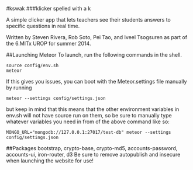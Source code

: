 #kswak
###klicker spelled with a k

A simple clicker app that lets teachers see their students answers to specific questions in real time.

Written by Steven Rivera, Rob Soto, Pei Tao, and Iveel Tsogsuren as part of the 6.MITx UROP for summer 2014.

##Launching Meteor
To launch, run the following commands in the shell.

    source config/env.sh
    meteor

If this gives you issues, you can boot with the Meteor.settings file manually by running

    meteor --settings config/settings.json

but keep in mind that this means that the other environment variables in env.sh will not have source run on them, so be sure to manually type whatever variables you need in from of the above command like so:

    MONGO_URL="mongodb://127.0.0.1:27017/test-db" meteor --settings config/settings.json

##Packages
bootstrap, crypto-base, crypto-md5, accounts-password, accounts-ui, iron-router, d3
Be sure to remove autopublish and insecure when launching the website for use!
